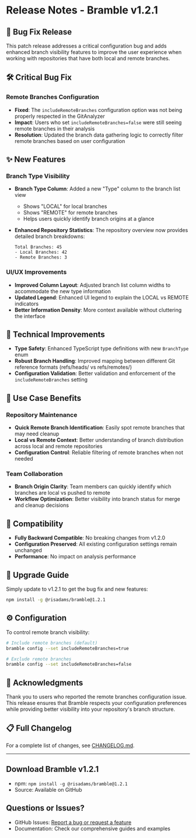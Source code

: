 # Release Notes - Bramble v1.2.1

## 🐛 Bug Fix Release

This patch release addresses a critical configuration bug and adds enhanced branch visibility features to improve the user experience when working with repositories that have both local and remote branches.

## 🛠 Critical Bug Fix

### Remote Branches Configuration

- **Fixed**: The `includeRemoteBranches` configuration option was not being properly respected in the GitAnalyzer
- **Impact**: Users who set `includeRemoteBranches=false` were still seeing remote branches in their analysis
- **Resolution**: Updated the branch data gathering logic to correctly filter remote branches based on user configuration

## ✨ New Features

### Branch Type Visibility

- **Branch Type Column**: Added a new "Type" column to the branch list view
  - Shows "LOCAL" for local branches
  - Shows "REMOTE" for remote branches  
  - Helps users quickly identify branch origins at a glance

- **Enhanced Repository Statistics**: The repository overview now provides detailed branch breakdowns:
  
  ```text
  Total Branches: 45
  - Local Branches: 42
  - Remote Branches: 3
  ```

### UI/UX Improvements

- **Improved Column Layout**: Adjusted branch list column widths to accommodate the new type information
- **Updated Legend**: Enhanced UI legend to explain the LOCAL vs REMOTE indicators
- **Better Information Density**: More context available without cluttering the interface

## 🔧 Technical Improvements

- **Type Safety**: Enhanced TypeScript type definitions with new `BranchType` enum
- **Robust Branch Handling**: Improved mapping between different Git reference formats (refs/heads/ vs refs/remotes/)
- **Configuration Validation**: Better validation and enforcement of the `includeRemoteBranches` setting

## 🎯 Use Case Benefits

### Repository Maintenance

- **Quick Remote Branch Identification**: Easily spot remote branches that may need cleanup
- **Local vs Remote Context**: Better understanding of branch distribution across local and remote repositories
- **Configuration Control**: Reliable filtering of remote branches when not needed

### Team Collaboration

- **Branch Origin Clarity**: Team members can quickly identify which branches are local vs pushed to remote
- **Workflow Optimization**: Better visibility into branch status for merge and cleanup decisions

## 🚀 Compatibility

- **Fully Backward Compatible**: No breaking changes from v1.2.0
- **Configuration Preserved**: All existing configuration settings remain unchanged
- **Performance**: No impact on analysis performance

## 🔄 Upgrade Guide

Simply update to v1.2.1 to get the bug fix and new features:

```bash
npm install -g @risadams/bramble@1.2.1
```

## ⚙️ Configuration

To control remote branch visibility:

```bash
# Include remote branches (default)
bramble config --set includeRemoteBranches=true

# Exclude remote branches  
bramble config --set includeRemoteBranches=false
```

## 🙏 Acknowledgments

Thank you to users who reported the remote branches configuration issue. This release ensures that Bramble respects your configuration preferences while providing better visibility into your repository's branch structure.

## 📋 Full Changelog

For a complete list of changes, see [CHANGELOG.md](../CHANGELOG.md).

---

## Download Bramble v1.2.1

- npm: `npm install -g @risadams/bramble@1.2.1`
- Source: Available on GitHub

## Questions or Issues?

- GitHub Issues: [Report a bug or request a feature](https://github.com/risadams/bramble/issues)
- Documentation: Check our comprehensive guides and examples
